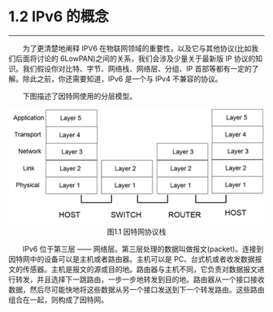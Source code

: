 # 1.2 IPv6 的概念
--------
　　为了更清楚地阐释 IPV6 在物联网领域的重要性，以及它与其他协议(比如我们后面将讨论的 6LowPAN)之间的关系，我们会涉及少量关于最新版 IP 协议的知识。我们假设你对比特、字节、网络栈、网络层、分组、IP 首部等都有一定的了解。除此之前，你还需要知道，IPv6 是一个与 IPv4 不兼容的协议。

　　下图描述了因特网使用的分层模型。
<center><img src="../images/iot_in_five_days/1/image001.png"></center>
<center>图1.1 因特网协议栈</center>

　　IPv6 位于第三层 —— 网络层。第三层处理的数据叫做报文(packet)。连接到因特网中的设备可以是主机或者路由器。主机可以是 PC、台式机或者收发数据报文的传感器。主机是报文的源或目的地。路由器与主机不同，它负责对数据报文进行转发，并且选择下一跳路由，一步一步地转发到目的地。路由器从一个接口接收数据，然后尽可能快地将这些数据从另一个接口发送到下一个转发路由。这些路由组合在一起，则构成了因特网。
